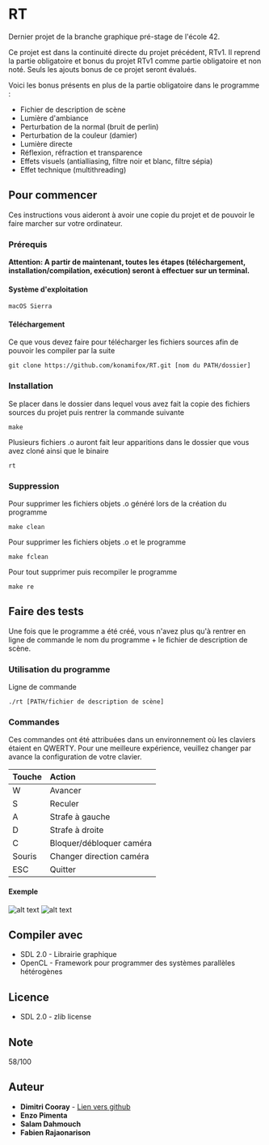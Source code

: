 # RT

Dernier projet de la branche graphique pré-stage de l'école 42.

Ce projet est dans la continuité directe du projet précédent, RTv1. Il reprend la partie obligatoire et bonus du projet RTv1 
comme partie obligatoire et non noté. Seuls les ajouts bonus de ce projet seront évalués.

Voici les bonus présents en plus de la partie obligatoire dans le programme :
* Fichier de description de scène
* Lumière d'ambiance
* Perturbation de la normal (bruit de perlin)
* Perturbation de la couleur (damier)
* Lumière directe
* Réflexion, réfraction et transparence
* Effets visuels (antialliasing, filtre noir et blanc, filtre sépia)
* Effet technique (multithreading)

## Pour commencer

Ces instructions vous aideront à avoir une copie du projet et de pouvoir le faire marcher sur votre ordinateur.

### Prérequis

**Attention: A partir de maintenant, toutes les étapes (téléchargement, installation/compilation, exécution) seront à effectuer sur un terminal.**

#### Système d'exploitation

```
macOS Sierra
```

#### Téléchargement

Ce que vous devez faire pour télécharger les fichiers sources afin de pouvoir les compiler par la suite

```
git clone https://github.com/konamifox/RT.git [nom du PATH/dossier]
```

### Installation

Se placer dans le dossier dans lequel vous avez fait la copie des fichiers sources du projet puis rentrer la commande suivante

```
make
```

Plusieurs fichiers .o auront fait leur apparitions dans le dossier que vous avez cloné ainsi que le binaire

```
rt
```
### Suppression

Pour supprimer les fichiers objets .o généré lors de la création du programme

```
make clean
```

Pour supprimer les fichiers objets .o et le programme

```
make fclean
```

Pour tout supprimer puis recompiler le programme

```
make re
```

## Faire des tests

Une fois que le programme a été créé, vous n'avez plus qu'à rentrer en ligne de commande le nom du programme + le fichier 
de description de scène.

### Utilisation du programme

Ligne de commande

```
./rt [PATH/fichier de description de scène]
```

### Commandes

Ces commandes ont été attribuées dans un environnement où les claviers étaient en QWERTY. Pour une meilleure expérience, 
veuillez changer par avance la configuration de votre clavier.

| Touche |          Action          |
| ------ |:------------------------ |
| W      | Avancer                  |
| S      | Reculer                  |
| A      | Strafe à gauche          |
| D      | Strafe à droite          |
| C      | Bloquer/débloquer caméra |
| Souris | Changer direction caméra |
| ESC    | Quitter                  |

#### Exemple
![alt text](https://raw.githubusercontent.com/konamifox/photo/master/rt.jpeg?token=AT6ePBc2BTVNjrnPZ-9bjS3AqKU1aPhHks5acfb3wA%3D%3D)
![alt text](https://raw.githubusercontent.com/konamifox/photo/master/rt_2.jpeg?token=AT6ePIbfj9j2lJ7-kgt-zxKlR6R0HULWks5acfcOwA%3D%3D)

## Compiler avec
* SDL 2.0 - Librairie graphique
* OpenCL - Framework pour programmer des systèmes parallèles hétérogènes 

## Licence
* SDL 2.0 - zlib license

## Note
58/100

## Auteur

* **Dimitri Cooray** - [Lien vers github](https://github.com/konamifox)
* **Enzo Pimenta**
* **Salam Dahmouch**
* **Fabien Rajaonarison**

